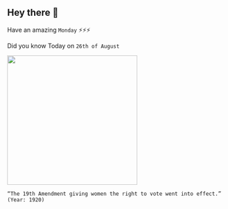 ## Hey there 👋
Have an amazing `Monday` ⚡⚡⚡

Did you know Today on `26th of August`
 
 [<img src="https://www.archives.gov/files/exhibits/featured-documents/amendment-19/images/amendment-19-l.jpg" width="300" />](https://www.ourdocuments.gov/doc.php?flash=false&doc=63) 
 ```
“The 19th Amendment giving women the right to vote went into effect.” (Year: 1920)
```
